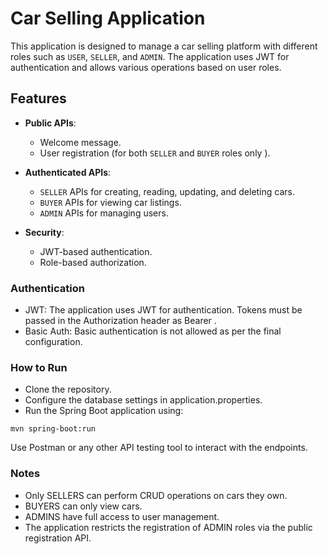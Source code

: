 # Car Selling Application

This application is designed to manage a car selling platform with different roles such as `USER`, `SELLER`, and `ADMIN`. The application uses JWT for authentication and allows various operations based on user roles.

## Features

- **Public APIs**:
  - Welcome message.
  - User registration (for both `SELLER` and `BUYER` roles only ).

- **Authenticated APIs**:
  - `SELLER` APIs for creating, reading, updating, and deleting cars.
  - `BUYER` APIs for viewing car listings.
  - `ADMIN` APIs for managing users.

- **Security**:
  - JWT-based authentication.
  - Role-based authorization.


### Authentication
- JWT: The application uses JWT for authentication. Tokens must be passed in the Authorization header as Bearer <token>.
- Basic Auth: Basic authentication is not allowed as per the final configuration.


### How to Run
- Clone the repository.
- Configure the database settings in application.properties.
- Run the Spring Boot application using:
```
mvn spring-boot:run
```
Use Postman or any other API testing tool to interact with the endpoints.


### Notes
- Only SELLERS can perform CRUD operations on cars they own.
- BUYERS can only view cars.
- ADMINS have full access to user management.
- The application restricts the registration of ADMIN roles via the public registration API.